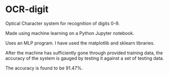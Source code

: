# OCR-digit

Optical Character system for recognition of digits 0-9.

Made using machine learning on a Python Jupyter notebook.

Uses an MLP program. I have used the matplotlib and sklearn libraries.

After the machine has sufficiently gone through provided training data, the accuracy of the system is gauged by testing it against a set of testing data.

The accuracy is found to be 91.47%.
